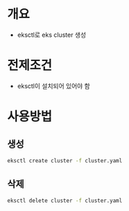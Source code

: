 # 개요
* eksctl로 eks cluster 생성

# 전제조건
* eksctl이 설치되어 있어야 함

# 사용방법
## 생성
```bash
eksctl create cluster -f cluster.yaml
```

## 삭제
```bash
eksctl delete cluster -f cluster.yaml
```
